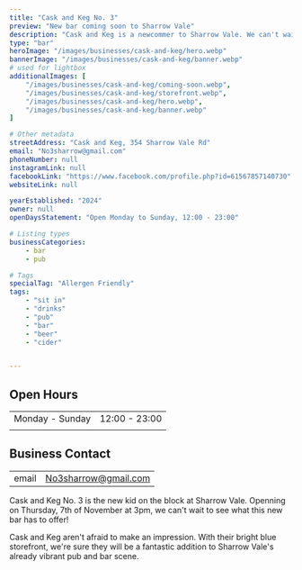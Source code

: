 ```yaml
---
title: "Cask and Keg No. 3"
preview: "New bar coming soon to Sharrow Vale"
description: "Cask and Keg is a newcommer to Sharrow Vale. We can't wait to see more from them soon!" 
type: "bar"
heroImage: "/images/businesses/cask-and-keg/hero.webp"
bannerImage: "/images/businesses/cask-and-keg/banner.webp"
# used for lightbox
additionalImages: [
    "/images/businesses/cask-and-keg/coming-soon.webp",
    "/images/businesses/cask-and-keg/storefront.webp",
    "/images/businesses/cask-and-keg/hero.webp",
    "/images/businesses/cask-and-keg/banner.webp"
]

# Other metadata
streetAddress: "Cask and Keg, 354 Sharrow Vale Rd" 
email: "No3sharrow@gmail.com"
phoneNumber: null
instagramLink: null
facebookLink: "https://www.facebook.com/profile.php?id=61567857140730"
websiteLink: null

yearEstablished: "2024"
owner: null
openDaysStatement: "Open Monday to Sunday, 12:00 - 23:00"

# Listing types
businessCategories:
    - bar
    - pub

# Tags
specialTag: "Allergen Friendly"
tags:
    - "sit in"
    - "drinks"
    - "pub"
    - "bar"
    - "beer"
    - "cider"


---
```


## Open Hours

|                 |               |
| --------------- | ------------- |
| Monday - Sunday | 12:00 - 23:00 |
|                 |               |

## Business Contact

|       |                                                     |
| ----- | --------------------------------------------------- |
| email | [No3sharrow@gmail.com](mailto:No3sharrow@gmail.com) |

Cask and Keg No. 3 is the new kid on the block at Sharrow Vale. Openning on Thursday, 7th of November at 3pm, we can't wait to see what this new bar has to offer!

Cask and Keg aren't afraid to make an impression. With their bright blue storefront, we're sure they will be a fantastic addition to Sharrow Vale's already vibrant pub and bar scene.
